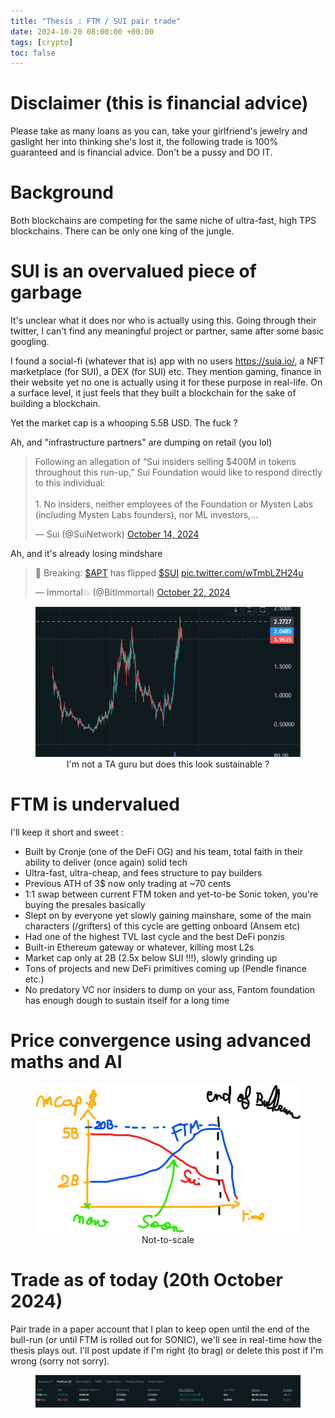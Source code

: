 ```yaml
---
title: "Thesis : FTM / SUI pair trade"
date: 2024-10-20 08:00:00 +00:00
tags: [crypto]
toc: false
---
```


# Disclaimer (this is financial advice)

Please take as many loans as you can, take your girlfriend's jewelry and gaslight her into thinking she's lost it, the following trade is 100% guaranteed and is financial advice. Don't be a pussy and DO IT.

# Background

Both blockchains are competing for the same niche of ultra-fast, high TPS blockchains. There can be only one king of the jungle. 

# SUI is an overvalued piece of garbage

It's unclear what it does nor who is actually using this. Going through their twitter, I can't find any meaningful project or partner, same after some basic googling. <br>

I found a social-fi (whatever that is) app with no users https://suia.io/, a NFT marketplace (for SUI), a DEX (for SUI) etc. They mention gaming, finance in their website yet no one is actually using it for these purpose in real-life. On a surface level, it just feels that they built a blockchain for the sake of building a blockchain. <br>

Yet the market cap is a whooping 5.5B USD. The fuck ? <br>

Ah, and "infrastructure partners" are dumping on retail (you lol)

<blockquote class="twitter-tweet"><p lang="en" dir="ltr">Following an allegation of “Sui insiders selling $400M in tokens throughout this run-up,” Sui Foundation would like to respond directly to this individual: <br><br>1. No insiders, neither employees of the Foundation or Mysten Labs (including Mysten Labs founders), nor ML investors,…</p>&mdash; Sui (@SuiNetwork) <a href="https://twitter.com/SuiNetwork/status/1845890142906863865?ref_src=twsrc%5Etfw">October 14, 2024</a></blockquote> <script async src="https://platform.twitter.com/widgets.js" charset="utf-8"></script>

Ah, and it's already losing mindshare 

<blockquote class="twitter-tweet"><p lang="en" dir="ltr">🚨 Breaking: <a href="https://twitter.com/search?q=%24APT&amp;src=ctag&amp;ref_src=twsrc%5Etfw">$APT</a> has flipped <a href="https://twitter.com/search?q=%24SUI&amp;src=ctag&amp;ref_src=twsrc%5Etfw">$SUI</a> <a href="https://t.co/wTmbLZH24u">pic.twitter.com/wTmbLZH24u</a></p>&mdash; Immortal💥 (@BitImmortal) <a href="https://twitter.com/BitImmortal/status/1848587698329588136?ref_src=twsrc%5Etfw">October 22, 2024</a></blockquote> <script async src="https://platform.twitter.com/widgets.js" charset="utf-8"></script>

<figure style="text-align: center;">
  <img src="/assets/img/sui/sui_1d.png" alt="sui(cide)">
<figcaption>I'm not a TA guru but does this look sustainable ?</figcaption>
</figure> 


# FTM is undervalued

I'll keep it short and sweet : 
<ul>
  <li>Built by Cronje (one of the DeFi OG) and his team, total faith in their ability to deliver (once again) solid tech </li>
  <li>Ultra-fast, ultra-cheap, and fees structure to pay builders</li>
  <li>Previous ATH of 3$ now only trading at ~70 cents</li>
  <li>1:1 swap between current FTM token and yet-to-be Sonic token, you're buying the presales basically</li>
  <li>Slept on by everyone yet slowly gaining mainshare, some of the main characters (/grifters) of this cycle are getting onboard (Ansem etc)</li>
  <li>Had one of the highest TVL last cycle and the best DeFi ponzis</li>
  <li>Built-in Ethereum gateway or whatever, killing most L2s</li>
  <li>Market cap only at 2B (2.5x below SUI !!!), slowly grinding up</li>
  <li>Tons of projects and new DeFi primitives coming up (Pendle finance etc.)</li>
  <li>No predatory VC nor insiders to dump on your ass, Fantom foundation has enough dough to sustain itself for a long time</li>
</ul>


# Price convergence using advanced maths and AI

<figure style="text-align: center;">
  <img src="/assets/img/sui/model.png" alt="AI">
<figcaption>Not-to-scale</figcaption>
</figure> 


# Trade as of today (20th October 2024)

Pair trade in a paper account that I plan to keep open until the end of the bull-run (or until FTM is rolled out for SONIC), we'll see in real-time how the thesis plays out. I'll post update if I'm right (to brag) or delete this post if I'm wrong (sorry not sorry).

<figure style="text-align: center;">
  <img src="/assets/img/sui/trade.png" alt="trade">
</figure> 

